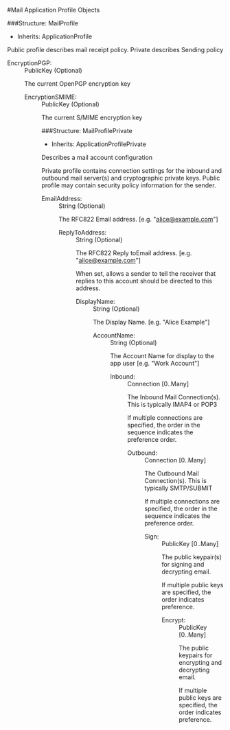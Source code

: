 ﻿

#Mail Application Profile Objects

###Structure: MailProfile

* Inherits: ApplicationProfile

Public profile describes mail receipt policy. Private describes
Sending policy


<dl><dt>EncryptionPGP: 
<dd>PublicKey (Optional)


The current OpenPGP encryption key

<dl><dt>EncryptionSMIME: 
<dd>PublicKey (Optional)


The current S/MIME encryption key

###Structure: MailProfilePrivate

* Inherits: ApplicationProfilePrivate

Describes a mail account configuration

Private profile contains connection settings for the inbound and
outbound mail server(s) and cryptographic private keys. Public
profile may contain security policy information for the sender.


<dl><dt>EmailAddress: 
<dd>String (Optional)


The RFC822 Email address. [e.g. "alice@example.com"]

<dl><dt>ReplyToAddress: 
<dd>String (Optional)


The RFC822 Reply toEmail address. [e.g. "alice@example.com"]


When set, allows a sender to tell the receiver that replies to
this account should be directed to this address.

<dl><dt>DisplayName: 
<dd>String (Optional)


The Display Name. [e.g. "Alice Example"]

<dl><dt>AccountName: 
<dd>String (Optional)


The Account Name for display to the app user [e.g. "Work Account"]

<dl><dt>Inbound: 
<dd>Connection [0..Many]


The Inbound Mail Connection(s). This is typically IMAP4 or POP3


If multiple connections are specified, the order in the sequence
indicates the preference order.

<dl><dt>Outbound: 
<dd>Connection [0..Many]


The Outbound Mail Connection(s). This is typically SMTP/SUBMIT


If multiple connections are specified, the order in the sequence
indicates the preference order.

<dl><dt>Sign: 
<dd>PublicKey [0..Many]


The public keypair(s) for signing and decrypting email.


If multiple public keys are specified, the order indicates preference.

<dl><dt>Encrypt: 
<dd>PublicKey [0..Many]


The public keypairs for encrypting and decrypting email.


If multiple public keys are specified, the order indicates preference.	

